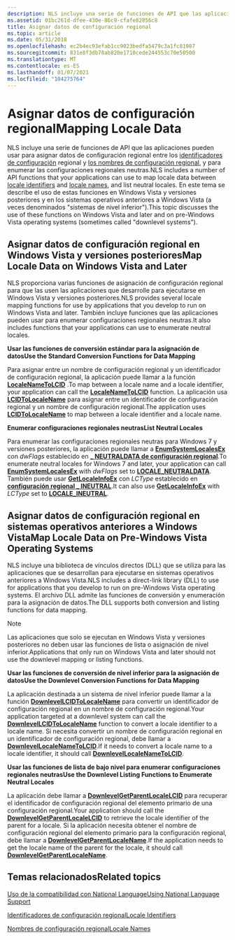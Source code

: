 ```yaml
---
description: NLS incluye una serie de funciones de API que las aplicaciones pueden usar para asignar datos de configuración regional entre los identificadores de configuración regional y los nombres de configuración regional, y para enumerar las configuraciones regionales neutras.
ms.assetid: 01bc261d-dfee-430e-86c9-cfafe82856c8
title: Asignar datos de configuración regional
ms.topic: article
ms.date: 05/31/2018
ms.openlocfilehash: ec2b4ec93efab1cc9023bedfa5479c3a1fc81987
ms.sourcegitcommit: 831e8f3db78ab820e1710cede244553c70e50500
ms.translationtype: MT
ms.contentlocale: es-ES
ms.lasthandoff: 01/07/2021
ms.locfileid: "104275764"
---
```

# <a name="mapping-locale-data"></a><span data-ttu-id="fe0dd-103">Asignar datos de configuración regional</span><span class="sxs-lookup"><span data-stu-id="fe0dd-103">Mapping Locale Data</span></span>

<span data-ttu-id="fe0dd-104">NLS incluye una serie de funciones de API que las aplicaciones pueden usar para asignar datos de configuración regional entre los [identificadores de configuración](locale-identifiers.md) regional y [los nombres de configuración regional](locale-names.md), y para enumerar las configuraciones regionales neutras.</span><span class="sxs-lookup"><span data-stu-id="fe0dd-104">NLS includes a number of API functions that your applications can use to map locale data between [locale identifiers](locale-identifiers.md) and [locale names](locale-names.md), and list neutral locales.</span></span> <span data-ttu-id="fe0dd-105">En este tema se describe el uso de estas funciones en Windows Vista y versiones posteriores y en los sistemas operativos anteriores a Windows Vista (a veces denominados "sistemas de nivel inferior").</span><span class="sxs-lookup"><span data-stu-id="fe0dd-105">This topic discusses the use of these functions on Windows Vista and later and on pre-Windows Vista operating systems (sometimes called "downlevel systems").</span></span>

## <a name="map-locale-data-on-windows-vista-and-later"></a><span data-ttu-id="fe0dd-106">Asignar datos de configuración regional en Windows Vista y versiones posteriores</span><span class="sxs-lookup"><span data-stu-id="fe0dd-106">Map Locale Data on Windows Vista and Later</span></span>

<span data-ttu-id="fe0dd-107">NLS proporciona varias funciones de asignación de configuración regional para que las usen las aplicaciones que desarrolle para ejecutarse en Windows Vista y versiones posteriores.</span><span class="sxs-lookup"><span data-stu-id="fe0dd-107">NLS provides several locale mapping functions for use by applications that you develop to run on Windows Vista and later.</span></span> <span data-ttu-id="fe0dd-108">También incluye funciones que las aplicaciones pueden usar para enumerar configuraciones regionales neutras.</span><span class="sxs-lookup"><span data-stu-id="fe0dd-108">It also includes functions that your applications can use to enumerate neutral locales.</span></span>

<span data-ttu-id="fe0dd-109">**Usar las funciones de conversión estándar para la asignación de datos**</span><span class="sxs-lookup"><span data-stu-id="fe0dd-109">**Use the Standard Conversion Functions for Data Mapping**</span></span>

<span data-ttu-id="fe0dd-110">Para asignar entre un nombre de configuración regional y un identificador de configuración regional, la aplicación puede llamar a la función [**LocaleNameToLCID**](/windows/desktop/api/Winnls/nf-winnls-localenametolcid) .</span><span class="sxs-lookup"><span data-stu-id="fe0dd-110">To map between a locale name and a locale identifier, your application can call the [**LocaleNameToLCID**](/windows/desktop/api/Winnls/nf-winnls-localenametolcid) function.</span></span> <span data-ttu-id="fe0dd-111">La aplicación usa [**LCIDToLocaleName**](/windows/desktop/api/Winnls/nf-winnls-lcidtolocalename) para asignar entre un identificador de configuración regional y un nombre de configuración regional.</span><span class="sxs-lookup"><span data-stu-id="fe0dd-111">The application uses [**LCIDToLocaleName**](/windows/desktop/api/Winnls/nf-winnls-lcidtolocalename) to map between a locale identifier and a locale name.</span></span>

<span data-ttu-id="fe0dd-112">**Enumerar configuraciones regionales neutras**</span><span class="sxs-lookup"><span data-stu-id="fe0dd-112">**List Neutral Locales**</span></span>

<span data-ttu-id="fe0dd-113">Para enumerar las configuraciones regionales neutras para Windows 7 y versiones posteriores, la aplicación puede llamar a [**EnumSystemLocalesEx**](/windows/desktop/api/Winnls/nf-winnls-enumsystemlocalesex) con *dwFlags* establecido en [**\_ NEUTRALDATA de configuración regional**](locale-neutraldata.md).</span><span class="sxs-lookup"><span data-stu-id="fe0dd-113">To enumerate neutral locales for Windows 7 and later, your application can call [**EnumSystemLocalesEx**](/windows/desktop/api/Winnls/nf-winnls-enumsystemlocalesex) with *dwFlags* set to [**LOCALE\_NEUTRALDATA**](locale-neutraldata.md).</span></span> <span data-ttu-id="fe0dd-114">También puede usar [**GetLocaleInfoEx**](/windows/desktop/api/Winnls/nf-winnls-getlocaleinfoex) con *LCType* establecido en [**configuración regional \_ INEUTRAL**](locale-ineutral.md).</span><span class="sxs-lookup"><span data-stu-id="fe0dd-114">It can also use [**GetLocaleInfoEx**](/windows/desktop/api/Winnls/nf-winnls-getlocaleinfoex) with *LCType* set to [**LOCALE\_INEUTRAL**](locale-ineutral.md).</span></span>

## <a name="map-locale-data-on-pre-windows-vista-operating-systems"></a><span data-ttu-id="fe0dd-115">Asignar datos de configuración regional en sistemas operativos anteriores a Windows Vista</span><span class="sxs-lookup"><span data-stu-id="fe0dd-115">Map Locale Data on Pre-Windows Vista Operating Systems</span></span>

<span data-ttu-id="fe0dd-116">NLS incluye una biblioteca de vínculos directos (DLL) que se utiliza para las aplicaciones que se desarrollan para ejecutarse en sistemas operativos anteriores a Windows Vista.</span><span class="sxs-lookup"><span data-stu-id="fe0dd-116">NLS includes a direct-link library (DLL) to use for applications that you develop to run on pre-Windows Vista operating systems.</span></span> <span data-ttu-id="fe0dd-117">El archivo DLL admite las funciones de conversión y enumeración para la asignación de datos.</span><span class="sxs-lookup"><span data-stu-id="fe0dd-117">The DLL supports both conversion and listing functions for data mapping.</span></span>

> [!Note]  
> <span data-ttu-id="fe0dd-118">Las aplicaciones que solo se ejecutan en Windows Vista y versiones posteriores no deben usar las funciones de lista o asignación de nivel inferior.</span><span class="sxs-lookup"><span data-stu-id="fe0dd-118">Applications that only run on Windows Vista and later should not use the downlevel mapping or listing functions.</span></span>

 

<span data-ttu-id="fe0dd-119">**Usar las funciones de conversión de nivel inferior para la asignación de datos**</span><span class="sxs-lookup"><span data-stu-id="fe0dd-119">**Use the Downlevel Conversion Functions for Data Mapping**</span></span>

<span data-ttu-id="fe0dd-120">La aplicación destinada a un sistema de nivel inferior puede llamar a la función [**DownlevelLCIDToLocaleName**](downlevellcidtolocalename.md) para convertir un identificador de configuración regional en un nombre de configuración regional.</span><span class="sxs-lookup"><span data-stu-id="fe0dd-120">Your application targeted at a downlevel system can call the [**DownlevelLCIDToLocaleName**](downlevellcidtolocalename.md) function to convert a locale identifier to a locale name.</span></span> <span data-ttu-id="fe0dd-121">Si necesita convertir un nombre de configuración regional en un identificador de configuración regional, debe llamar a [**DownlevelLocaleNameToLCID**](downlevellocalenametolcid.md).</span><span class="sxs-lookup"><span data-stu-id="fe0dd-121">If it needs to convert a locale name to a locale identifier, it should call [**DownlevelLocaleNameToLCID**](downlevellocalenametolcid.md).</span></span>

<span data-ttu-id="fe0dd-122">**Usar las funciones de lista de bajo nivel para enumerar configuraciones regionales neutras**</span><span class="sxs-lookup"><span data-stu-id="fe0dd-122">**Use the Downlevel Listing Functions to Enumerate Neutral Locales**</span></span>

<span data-ttu-id="fe0dd-123">La aplicación debe llamar a [**DownlevelGetParentLocaleLCID**](downlevelgetparentlocalelcid.md) para recuperar el identificador de configuración regional del elemento primario de una configuración regional.</span><span class="sxs-lookup"><span data-stu-id="fe0dd-123">Your application should call the [**DownlevelGetParentLocaleLCID**](downlevelgetparentlocalelcid.md) to retrieve the locale identifier of the parent for a locale.</span></span> <span data-ttu-id="fe0dd-124">Si la aplicación necesita obtener el nombre de configuración regional del elemento primario para la configuración regional, debe llamar a [**DownlevelGetParentLocaleName**](downlevelgetparentlocalename.md).</span><span class="sxs-lookup"><span data-stu-id="fe0dd-124">If the application needs to get the locale name of the parent for the locale, it should call [**DownlevelGetParentLocaleName**](downlevelgetparentlocalename.md).</span></span>

## <a name="related-topics"></a><span data-ttu-id="fe0dd-125">Temas relacionados</span><span class="sxs-lookup"><span data-stu-id="fe0dd-125">Related topics</span></span>

<dl> <dt>

[<span data-ttu-id="fe0dd-126">Uso de la compatibilidad con National Language</span><span class="sxs-lookup"><span data-stu-id="fe0dd-126">Using National Language Support</span></span>](using-national-language-support.md)
</dt> <dt>

[<span data-ttu-id="fe0dd-127">Identificadores de configuración regional</span><span class="sxs-lookup"><span data-stu-id="fe0dd-127">Locale Identifiers</span></span>](locale-identifiers.md)
</dt> <dt>

[<span data-ttu-id="fe0dd-128">Nombres de configuración regional</span><span class="sxs-lookup"><span data-stu-id="fe0dd-128">Locale Names</span></span>](locale-names.md)
</dt> </dl>

 

 



